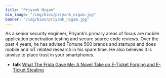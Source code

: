 ```yaml
---
title: "Priyank Nigam"
bio_image: "/img/bios/priyank_nigam.jpg"
banner: "/img/bios/priyank_nigam.jpg"
---
```


As a senior security engineer, Priyank’s primary areas of focus are mobile application penetration testing and secure source code reviews. Over the past 4 years, he has advised Fortune 500 brands and startups and does mobile and IoT related research in his spare time. He also believes it is unwise to place trust in your smartphones.

* **talk** [What The Frida Gave Me: A Novel Take on E-Ticket Forging and E-Ticket Stealing](/talk/what_the_frida_gave_me_a_novel_take_on_eticket_forging_and_eticket_stealing)
